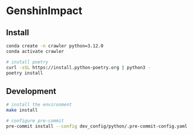 # GenshinImpact

## Install
```bash
conda create -n crawler python=3.12.0
conda activate crawler

# install poetry
curl -sSL https://install.python-poetry.org | python3 -
poetry install
```

## Development
```bash
# install the environment
make install

# configure pre-commit
pre-commit install --config dev_config/python/.pre-commit-config.yaml
```
